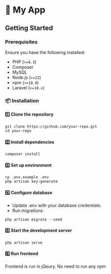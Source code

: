 # 🚀 My App

## Getting Started

### Prerequisites

Ensure you have the following installed:

- PHP (`>=8.3`)
- Composer
- MySQL
- Node.js (`>=22`)
- npm (`>=10.8`)
- Laravel (`>=10.x`)

### 📦 Installation

#### 1️⃣ Clone the repository
```
git clone https://github.com/your-repo.git
cd your-repo
```

#### 2️⃣ Install dependencies
```
composer install
```

#### 3️⃣ Set up environment
```
cp .env.example .env
php artisan key:generate
```

#### 4️⃣ Configure database
- Update .env with your database credentials.
- Run migrations:
```
php artisan migrate --seed
```

#### 5️⃣ Start the development server
```
php artisan serve
```

#### 6️⃣ Run frontend 
Frontend is run in jQeury. No need to run any npm

